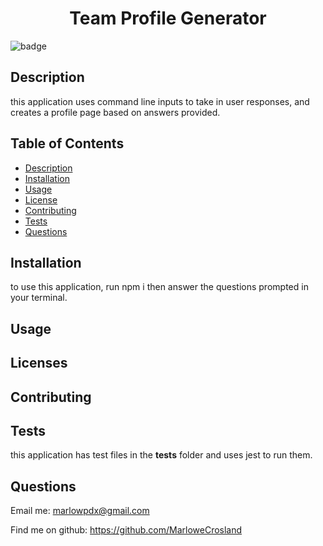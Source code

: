 
<h1 align="center">Team Profile Generator</h1>

![badge](https://img.shields.io/badge/license-Apache-brightgreen)<br />

## Description
this application uses command line inputs to take in user responses, and creates a profile page based on answers provided.

## Table of Contents
- [Description](#description)
- [Installation](#installation)
- [Usage](#usage)
- [License](#license)
- [Contributing](#contributing)
- [Tests](#tests)
- [Questions](#questions)

## Installation
to use this application, run npm i then answer the questions prompted in your terminal.
        
## Usage


## Licenses


## Contributing


## Tests
this application has test files in the __tests__ folder and uses jest to run them.

## Questions

Email me: marlowpdx@gmail.com

Find me on github: https://github.com/MarloweCrosland